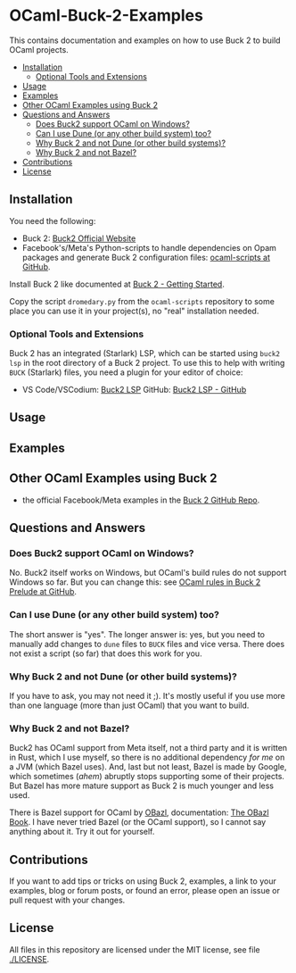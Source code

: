 # OCaml-Buck-2-Examples

This contains documentation and examples on how to use Buck 2 to build OCaml projects.

- [Installation](#installation)
  - [Optional Tools and Extensions](#optional-tools-and-extensions)
- [Usage](#usage)
- [Examples](#examples)
- [Other OCaml Examples using Buck 2](#other-ocaml-examples-using-buck-2)
- [Questions and Answers](#questions-and-answers)
  - [Does Buck2 support OCaml on Windows?](#does-buck2-support-ocaml-on-windows)
  - [Can I use Dune (or any other build system) too?](#can-i-use-dune-or-any-other-build-system-too)
  - [Why Buck 2 and not Dune (or other build systems)?](#why-buck-2-and-not-dune-or-other-build-systems)
  - [Why Buck 2 and not Bazel?](#why-buck-2-and-not-bazel)
- [Contributions](#contributions)
- [License](#license)

## Installation

You need the following:

- Buck 2: [Buck2 Official Website](https://buck2.build/)
- Facebook's/Meta's Python-scripts to handle dependencies on Opam packages and generate Buck 2 configuration files: [ocaml-scripts at GitHub](https://github.com/Release-Candidate/ocaml-scripts).

Install Buck 2 like documented at [Buck 2 - Getting Started](https://buck2.build/docs/getting_started/).

Copy the script `dromedary.py` from the `ocaml-scripts` repository to some place you can use it in your project(s), no "real" installation needed.

### Optional Tools and Extensions

Buck 2 has an integrated (Starlark) LSP, which can be started using `buck2 lsp` in the root directory of a Buck 2 project. To use this to help with writing `BUCK` (Starlark) files, you need a plugin for your editor of choice:

- VS Code/VSCodium: [Buck2 LSP](https://marketplace.visualstudio.com/items?itemName=PeerStudios.buck2-lsp-adapter) GitHub: [Buck2 LSP - GitHub](https://github.com/PeerStudios/buck2-lsp-adapter)

## Usage

## Examples

## Other OCaml Examples using Buck 2

- the official Facebook/Meta examples in the [Buck 2 GitHub Repo](https://github.com/facebook/buck2/tree/main/examples/with_prelude/ocaml).

## Questions and Answers

### Does Buck2 support OCaml on Windows?

No. Buck2 itself works on Windows, but OCaml's build rules do not support Windows so far. But you can change this: see [OCaml rules in Buck 2 Prelude at GitHub](https://github.com/facebook/buck2/tree/main/prelude/ocaml).

### Can I use Dune (or any other build system) too?

The short answer is "yes". The longer answer is: yes, but you need to manually add changes to `dune` files to `BUCK` files and vice versa. There does not exist a script (so far) that does this work for you.

### Why Buck 2 and not Dune (or other build systems)?

If you have to ask, you may not need it ;). It's mostly useful if you use more than one language (more than just OCaml) that you want to build.

### Why Buck 2 and not Bazel?

Buck2 has OCaml support from Meta itself, not a third party and it is written in Rust, which I use myself, so there is no additional dependency *for me* on a JVM (which Bazel uses). And, last but not least, Bazel is made by Google, which sometimes (*ahem*) abruptly stops supporting some of their projects.
But Bazel has more mature support as Buck 2 is much younger and less used.

There is Bazel support for OCaml by [OBazl](https://github.com/obazl), documentation: [The OBazl Book](https://obazl.github.io/docs_obazl/). I have never tried Bazel (or the OCaml support), so I cannot say anything about it. Try it out for yourself.

## Contributions

If you want to add tips or tricks on using Buck 2, examples, a link to your examples, blog or forum posts, or found an error, please open an issue or pull request with your changes.

## License

All files in this repository are licensed under the MIT license, see file [./LICENSE](./LICENSE).
